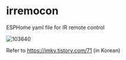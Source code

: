 # irremocon

ESPHome yaml file for IR remote control

![103640](https://github.com/sevengivings/irremocon/assets/2328500/6b041d34-4c9b-482d-ab4d-394af27ba506)

Refer to https://imky.tistory.com/71 (in Korean) 
